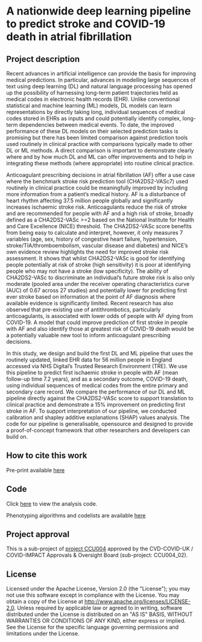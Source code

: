 # A nationwide deep learning pipeline to predict stroke and COVID-19 death in atrial fibrillation 

## Project description

Recent advances in artificial intelligence can provide the basis for improving medical predictions. In particular, advances in modelling large sequences of text using deep learning (DL) and natural language processing has opened up the possibility of harnessing long-term patient trajectories held as medical codes in electronic health records (EHR). Unlike conventional statistical and machine learning (ML) models, DL models can learn representations by directly taking long, individual sequences of medical codes stored in EHRs as inputs and could potentially identify complex, long-term dependencies between medical events. To date, the improved performance of these DL models on their selected prediction tasks is promising but there has been limited comparison against prediction tools used routinely in clinical practice with comparisons typically made to other DL or ML methods. A direct comparison is important to demonstrate clearly where and by how much DL and ML can offer improvements and to help in integrating these methods (where appropriate) into routine clinical practice.

Anticoagulant prescribing decisions in atrial fibrillation (AF) offer a use case where the benchmark stroke risk prediction tool (CHA2DS2-VASc7) used routinely in clinical practice could be meaningfully improved by including more information from a patient’s medical history. AF is a disturbance of heart rhythm affecting 37.5 million people globally and significantly increases ischaemic stroke risk. Anticoagulants reduce the risk of stroke and are recommended for people with AF and a high risk of stroke, broadly defined as a CHA2DS2-VASc >=2 based on the National Institute for Health and Care Excellence (NICE) threshold. The CHA2DS2-VASc score benefits from being easy to calculate and interpret, however, it only measures 7 variables (age, sex, history of congestive heart failure, hypertension, stroke/TIA/thromboembolism, vascular disease and diabetes) and NICE’s own evidence review highlights the need for improved stroke risk assessment. It shows that whilst CHA2DS2-VASc is good for identifying people potentially at risk of stroke (high sensitivity) it is poor at identifying people who may not have a stroke (low specificity). The ability of CHA2DS2-VASc to discriminate an individual’s future stroke risk is also only moderate (pooled area under the receiver operating characteristics curve (AUC) of 0.67 across 27 studies) and potentially lower for predicting first ever stroke based on information at the point of AF diagnosis where available evidence is significantly limited. Recent research has also observed that pre-existing use of antithrombotics, particularly anticoagulants, is associated with lower odds of people with AF dying from COVID-19. A model that could improve prediction of first stroke in people with AF and also identify those at greatest risk of COVID-19 death would be a potentially valuable new tool to inform anticoagulant prescribing decisions.  

In this study, we design and build the first DL and ML pipeline that uses the routinely updated, linked EHR data for 56 million people in England accessed via NHS Digital’s Trusted Research Environment (TRE). We use this pipeline to predict first ischaemic stroke in people with AF (mean follow-up time 7.2 years), and as a secondary outcome, COVID-19 death, using individual sequences of medical codes from the entire primary and secondary care record.
We compare the performance of our DL and ML pipeline directly against the CHA2DS2-VASc score to support translation to clinical practice and demonstrate a 15% improvement on predicting first stroke in AF. To support interpretation of our pipeline, we conducted calibration and shapley additive explanations (SHAP) values analysis. 
The code for our pipeline is generalisable, opensource and designed to provide a proof-of-concept framework that other researchers and developers can build on.


## How to cite this work  

Pre-print available [here](https://www.medrxiv.org/content/10.1101/2021.12.20.21268113v1)

## Code

Click [here](https://github.com/BHFDSC/CCU004_02/tree/main/code) to view the analysis code.

Phenotyping algorithms and codelists are available [here](https://github.com/BHFDSC/CCU004_02/tree/main/phenotypes)

## Project approval

This is a sub-project of [project CCU004](https://github.com/BHFDSC/CCU004) approved by the CVD-COVID-UK / COVID-IMPACT Approvals & Oversight Board (sub-project: CCU004_02).

## License

Licensed under the Apache License, Version 2.0 (the "License"); you may not use this software except in compliance with the License. You may obtain a copy of the License at http://www.apache.org/licenses/LICENSE-2.0. Unless required by applicable law or agreed to in writing, software distributed under the License is distributed on an "AS IS" BASIS, WITHOUT WARRANTIES OR CONDITIONS OF ANY KIND, either express or implied. See the License for the specific language governing permissions and limitations under the License.
